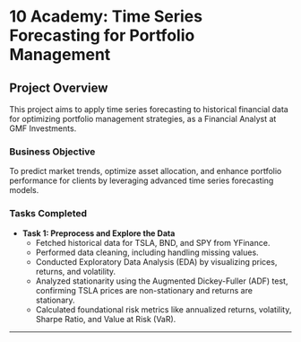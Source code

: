 # 10 Academy: Time Series Forecasting for Portfolio Management

## Project Overview
This project aims to apply time series forecasting to historical financial data for optimizing portfolio management strategies, as a Financial Analyst at GMF Investments.

### Business Objective
To predict market trends, optimize asset allocation, and enhance portfolio performance for clients by leveraging advanced time series forecasting models.

### Tasks Completed
- **Task 1: Preprocess and Explore the Data**
  - Fetched historical data for TSLA, BND, and SPY from YFinance.
  - Performed data cleaning, including handling missing values.
  - Conducted Exploratory Data Analysis (EDA) by visualizing prices, returns, and volatility.
  - Analyzed stationarity using the Augmented Dickey-Fuller (ADF) test, confirming TSLA prices are non-stationary and returns are stationary.
  - Calculated foundational risk metrics like annualized returns, volatility, Sharpe Ratio, and Value at Risk (VaR).


---